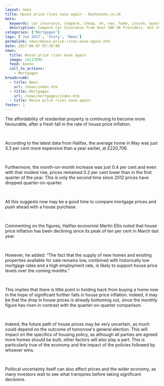 ```yaml
---
layout: news
title: House price rises ease again - Quotezone.co.uk
meta:
  keywords: car insurance, compare, cheap, uk, van, home, insure, quotes, online, comparison, bike, loans, life
  description: Compare Car Insurance from Over 100 UK Providers. Get cheap quotes online now using our fast, free, secure comparison site
categories: ['Mortgages']
tags: ['Jun 2017', 'Story', 'News']
permalink: news/House-price-rises-ease-again.htm
date: 2017-06-07 07:30:00
news:
  title: House price rises ease again
  image: 14117095
  feed: Axonn
  call_to_actions:
    - Mortgages
breadcrumb:
  - title: News
    url: /news/index.htm
  - title: Mortgages
    url: /news/mortgages/index.htm
  - title: House price rises ease again
footer: 1
---
```


The affordability of residential property is continuing to become more favourable, after a fresh fall in the rate of house price inflation.

&nbsp;

According to the latest data from Halifax, the average home in May was just 3.3 per cent more expensive than a year earlier, at &pound;220,706.

&nbsp;

Furthermore, the month-on-month increase was just 0.4 per cent and even with that modest rise, prices remained 0.2 per cent lower than in the first quarter of the year. This is only the second time since 2012 prices have dropped quarter-on-quarter.

&nbsp;

All this suggests now may be a good time to compare mortgage prices and push ahead with a house purchase.&nbsp;

&nbsp;

Commenting on the figures, Halifax economist Martin Ellis noted that house price inflation has been declining since its peak of ten per cent in March last year.&nbsp;

&nbsp;

However, he added: &ldquo;The fact that the supply of new homes and existing properties available for sale remains low, combined with historically low mortgage rates and a high employment rate, is likely to support house price levels over the coming months.&rdquo;

&nbsp;

This implies that there is little point in holding back from buying a home now in the hope of significant further falls in house price inflation. Indeed, it may be that the drop in house prices is already bottoming out, since the monthly figure has risen in contrast with the quarter-on-quarter comparison.&nbsp;

&nbsp;

Indeed, the future path of house prices may be very uncertain, as much could depend on the outcome of tomorrow&#39;s general election. This will impact on the specifics of housing policy, as although all parties are agreed more homes should be built, other factors will also play a part. This is particularly true of the economy and the impact of the policies followed by whoever wins.

&nbsp;

Political uncertainty itself can also affect prices and the wider economy, as many investors wait to see what transpires before taking significant decisions.&nbsp;
